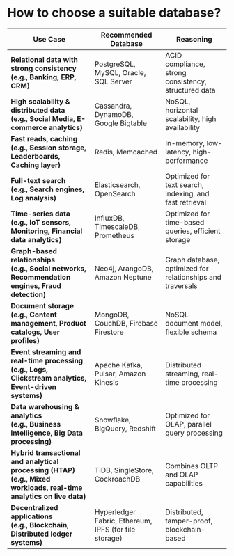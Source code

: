 # How to choose a suitable database?

| **Use Case**                          | **Recommended Database**                        | **Reasoning** |
|----------------------------------------|-----------------------------------------------|--------------|
| **Relational data with strong consistency <br> (e.g., Banking, ERP, CRM)** | PostgreSQL, MySQL, Oracle, SQL Server | ACID compliance, strong consistency, structured data |
| **High scalability & distributed data <br>(e.g., Social Media, E-commerce analytics)** | Cassandra, DynamoDB, Google Bigtable | NoSQL, horizontal scalability, high availability |
| **Fast reads, caching <br>(e.g., Session storage, Leaderboards, Caching layer)** | Redis, Memcached | In-memory, low-latency, high-performance |
| **Full-text search <br>(e.g., Search engines, Log analysis)** | Elasticsearch, OpenSearch | Optimized for text search, indexing, and fast retrieval |
| **Time-series data <br>(e.g., IoT sensors, Monitoring, Financial data analytics)** | InfluxDB, TimescaleDB, Prometheus | Optimized for time-based queries, efficient storage |
| **Graph-based relationships <br>(e.g., Social networks, Recommendation engines, Fraud detection)** | Neo4j, ArangoDB, Amazon Neptune | Graph database, optimized for relationships and traversals |
| **Document storage <br>(e.g., Content management, Product catalogs, User profiles)** | MongoDB, CouchDB, Firebase Firestore | NoSQL document model, flexible schema |
| **Event streaming and real-time processing <br>(e.g., Logs, Clickstream analytics, Event-driven systems)** | Apache Kafka, Pulsar, Amazon Kinesis | Distributed streaming, real-time processing |
| **Data warehousing & analytics <br>(e.g., Business Intelligence, Big Data processing)** | Snowflake, BigQuery, Redshift | Optimized for OLAP, parallel query processing |
| **Hybrid transactional and analytical processing (HTAP) <br>(e.g., Mixed workloads, real-time analytics on live data)** | TiDB, SingleStore, CockroachDB | Combines OLTP and OLAP capabilities |
| **Decentralized applications <br>(e.g., Blockchain, Distributed ledger systems)** | Hyperledger Fabric, Ethereum, IPFS (for file storage) | Distributed, tamper-proof, blockchain-based |

